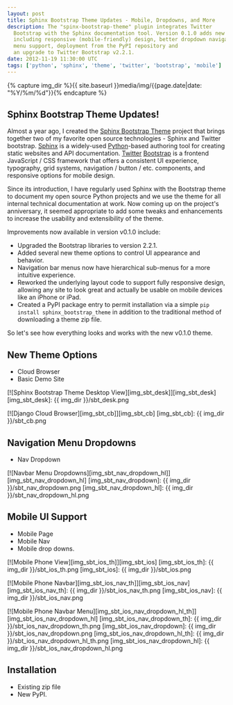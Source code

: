 ```yaml
---
layout: post
title: Sphinx Bootstrap Theme Updates - Mobile, Dropdowns, and More
description: The "spinx-bootstrap-theme" plugin integrates Twitter
  Bootstrap with the Sphinx documentation tool. Version 0.1.0 adds new features
  including responsive (mobile-friendly) design, better dropdown navigation
  menu support, deployment from the PyPI repository and
  an upgrade to Twitter Bootstrap v2.2.1.
date: 2012-11-19 11:30:00 UTC
tags: ['python', 'sphinx', 'theme', 'twitter', 'bootstrap', 'mobile']
---
```

{% capture img_dir %}{{ site.baseurl }}media/img/{{page.date|date: "%Y/%m/%d"}}{% endcapture %}

## Sphinx Bootstrap Theme Updates!

Almost a year ago, I created the [Sphinx Bootstrap Theme][sbt_gh] project that
brings together two of my favorite open source technologies - Sphinx and Twitter
bootstrap. [Sphinx][sphinx] is a widely-used [Python][python]-based authoring
tool for creating static websites and API documentation. [Twitter][twitter]
[Bootstrap][bootstrap] is a frontend JavaScript / CSS framework that offers a
consistent UI experience, typography, grid systems, navigation / button / etc.
components, and responsive options for mobile design.

Since its introduction, I have regularly used Sphinx with the Bootstrap theme to
document my open source Python projects and we use the theme for all internal
technical documentation at work. Now coming up on the project's anniversary, it
seemed appropriate to add some tweaks and enhancements to increase the usability
and extensibility of the theme.

Improvements now available in version v0.1.0 include:

* Upgraded the Bootstrap libraries to version 2.2.1.
* Added several new theme options to control UI appearance and behavior.
* Navigation bar menus now have hierarchical sub-menus for a more intuitive
  experience.
* Reworked the underlying layout code to support fully responsive design,
  allowing any site to look great and actually be usable on mobile devices
  like an iPhone or iPad.
* Created a PyPI package entry to permit installation via a simple
  `pip install sphinx_bootstrap_theme` in addition to the traditional method
  of downloading a theme zip file.

So let's see how everything looks and works with the new v0.1.0 theme.

## New Theme Options

* Cloud Browser
* Basic Demo Site

[![Sphinx Bootstrap Theme Desktop View][img_sbt_desk]][img_sbt_desk]
[img_sbt_desk]: {{ img_dir }}/sbt_desk.png

[![Django Cloud Browser][img_sbt_cb]][img_sbt_cb]
[img_sbt_cb]: {{ img_dir }}/sbt_cb.png

<!-- more start -->

## Navigation Menu Dropdowns

* Nav Dropdown

[![Navbar Menu Dropdowns][img_sbt_nav_dropdown_hl]][img_sbt_nav_dropdown_hl]
[img_sbt_nav_dropdown]: {{ img_dir }}/sbt_nav_dropdown.png
[img_sbt_nav_dropdown_hl]: {{ img_dir }}/sbt_nav_dropdown_hl.png

## Mobile UI Support

* Mobile Page
* Mobile Nav
* Mobile drop downs.

[![Mobile Phone View][img_sbt_ios_th]][img_sbt_ios]
[img_sbt_ios_th]: {{ img_dir }}/sbt_ios_th.png
[img_sbt_ios]: {{ img_dir }}/sbt_ios.png

[![Mobile Phone Navbar][img_sbt_ios_nav_th]][img_sbt_ios_nav]
[img_sbt_ios_nav_th]: {{ img_dir }}/sbt_ios_nav_th.png
[img_sbt_ios_nav]: {{ img_dir }}/sbt_ios_nav.png

[![Mobile Phone Navbar Menu][img_sbt_ios_nav_dropdown_hl_th]][img_sbt_ios_nav_dropdown_hl]
[img_sbt_ios_nav_dropdown_th]: {{ img_dir }}/sbt_ios_nav_dropdown_th.png
[img_sbt_ios_nav_dropdown]: {{ img_dir }}/sbt_ios_nav_dropdown.png
[img_sbt_ios_nav_dropdown_hl_th]: {{ img_dir }}/sbt_ios_nav_dropdown_hl_th.png
[img_sbt_ios_nav_dropdown_hl]: {{ img_dir }}/sbt_ios_nav_dropdown_hl.png

## Installation

* Existing zip file
* New PyPI.

[bootstrap]: http://twitter.github.com/bootstrap/
[python]: http://python.org/
[sbt_lb_post]: http://loose-bits.com/2011/12/09/sphinx-twitter-bootstrap-theme.html
[sbt_demo]: http://ryan-roemer.github.com/sphinx-bootstrap-theme
[sbt_demo_readme]: http://ryan-roemer.github.com/sphinx-bootstrap-theme/README.html
[sbt_downloads]: https://github.com/ryan-roemer/sphinx-bootstrap-theme/downloads
[sbt_gh]: https://github.com/ryan-roemer/sphinx-bootstrap-theme
[sbt_issues]: https://github.com/ryan-roemer/sphinx-bootstrap-theme/issues
[sbt_pull]: https://github.com/ryan-roemer/sphinx-bootstrap-theme/pulls
[sbt_readme]: https://github.com/ryan-roemer/sphinx-bootstrap-theme/blob/master/README.rst
[sbt_pypi]: http://pypi.python.org/pypi/sphinx-bootstrap-theme
[sbt_zip]: https://github.com/downloads/ryan-roemer/sphinx-bootstrap-theme/bootstrap.zip
[sphinx]: http://sphinx.pocoo.org/
[twitter]: https://twitter.com/

<!-- more end -->
